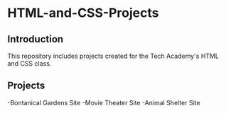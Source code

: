 # HTML-and-CSS-Projects

## Introduction

This repository includes projects created for the Tech Academy's HTML and CSS class.

## Projects

-Bontanical Gardens Site
-Movie Theater Site
-Animal Shelter Site


